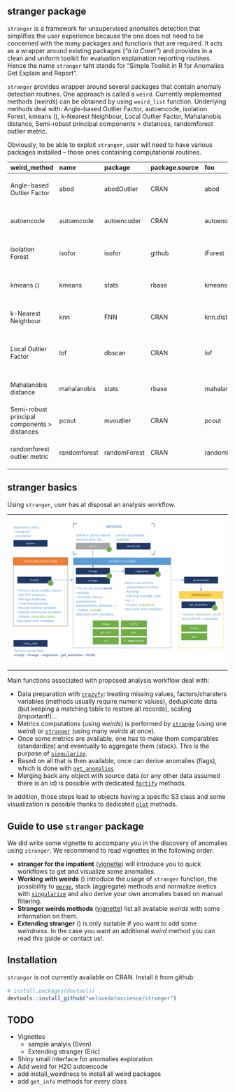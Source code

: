 ## stranger package

`stranger` is a framework for unsupervised anomalies detection that
simplifies the user experience because the one does not need to be
concerned with the many packages and functions that are required. It
acts as a wrapper around existing packages (*“a la Caret”*) and provides
in a clean and uniform toolkit for evaluation explaination reporting
routines. Hence the name `stranger` taht stands for “Simple Toolkit in R
for Anomalies Get Explain and Report”.

`stranger` provides wrapper around several packages that contain anomaly
detection routines. One approach is called a `weird`. Currently
implemented methods (*weirds*) can be obtained by using `weird_list`
function. Underlying methods deal with: Angle-based Outlier Factor,
autoencode, isolation Forest, kmeans (), k-Nearest Neighbour, Local
Outlier Factor, Mahalanobis distance, Semi-robust principal components
\> distances, randomforest outlier metric.

Obviously, to be able to exploit `stranger`, user will need to have
various packages installed – those ones containing computational
routines.

| weird_method                                  | name         | package      | package.source | foo          | detail                                         |
|:---------------------|:------|:------|:-------|:------|:---------------------|
| Angle-based Outlier Factor                    | abod         | abodOutlier  | CRAN           | abod         | Numeric value (outlier factor)                 |
| autoencode                                    | autoencode   | autoencoder  | CRAN           | autoencode   | Positive numeric value (probability)           |
| isolation Forest                              | isofor       | isofor       | github         | iForest      | Positive numeric value (distance)              |
| kmeans ()                                     | kmeans       | stats        | rbase          | kmeans       | Positive numeric value (distance)              |
| k-Nearest Neighbour                           | knn          | FNN          | CRAN           | knn.dist     | Positive numeric value (distance)              |
| Local Outlier Factor                          | lof          | dbscan       | CRAN           | lof          | Positive numeric value (local outlier factors) |
| Mahalanobis distance                          | mahalanobis  | stats        | rbase          | mahalanobis  | Positive numeric value (distance)              |
| Semi-robust principal components \> distances | pcout        | mvoutlier    | CRAN           | pcout        | Positive numeric value (distance)              |
| randomforest outlier metric                   | randomforest | randomForest | CRAN           | randomForest | Positive numeric value (distance)              |

## stranger basics

Using `stranger`, user has at disposal an analysis workflow.

<hr/>

![Analysis workflow](man/figures/stranger_process_flow.png)

<hr/>

Main functions associated with proposed analysis workflow deal with:

-   Data preparation with [`crazyfy`](./reference/crazyfy.html):
    treating missing values, factors/charaters variables (methods
    usually require numeric values), deduplicate data (but keeping a
    matching table to restore all records), scaling (important!)…
-   Metrics computations (using *weirds*) is performed by
    [`strange`](./reference/strange.html) (using one *weird*) or
    [`stranger`](./reference/strange.html) (using many *weirds* at
    once).
-   Once some metrics are available, one has to make them comparables
    (standardize) and eventually to aggregate them (stack). This is the
    purpose of [`singularize`](./reference/singularize.html).
-   Based on all that is then available, once can derive anomalies
    (flags), which is done with
    [`get_anomalies`](./reference/get_anomalies.html)
-   Merging back any object with source data (or any other data assumed
    there is an id) is possible with dedicated
    [`fortify`](./reference/fortify.html) methods.

In addition, those steps lead to objects having a specific S3 class and
some visualization is possible thanks to dedicated
[`plot`](./reference/plot.html) methods.

## Guide to use `stranger` package

We did write some vignette to accompany you in the discovery of
anomalies using `stranger`. We recommend to read vignettes in the
following order:

-   **stranger for the impatient**
    ([vignette](./articles/stranger_for_the_impatient.html)) will
    introduce you to quick workflows to get and visualize some
    anomalies.
-   **Working with weirds**
    ([<TBD>](./articles/working_with_weirds.html)) introduce the usage
    of `stranger` function, the possibility to
    [`merge`](./reference/merge.html), stack (aggregate) methods and
    normalize metics with [`singularize`](./references/singularize.html)
    and also derive your own anomalies based on manual filtering.
-   **Stranger weirds methods**
    ([vignette](./articles/stranger_weirds_methods.html)) list all
    available *weirds* with some information on them.
-   **Extending stranger** ([<TBD later>](./articles/tbd.html)) is only
    suitable if you want to add some *weirdness*. In the case you want
    an additional *weird* method you can read this guide or contact us!.

## Installation

`stranger` is not currently available on CRAN. Install it from github:

``` r
# install.packages(devtools)
devtools::install_github("welovedatascience/stranger")
```

## TODO

-   Vignettes
    -   sample analyis (Sven)
    -   Extending stranger (Eric)
-   Shiny small interface for anomalies exploration
-   Add weird for H2O autoencode
-   add install_weirdness to install all weird packages
-   add `get_info` methods for every class
